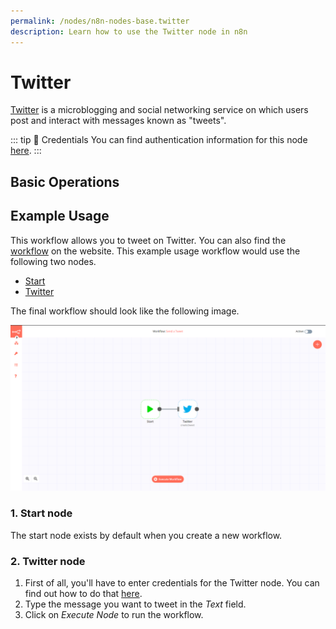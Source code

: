 ```yaml
---
permalink: /nodes/n8n-nodes-base.twitter
description: Learn how to use the Twitter node in n8n
---
```


# Twitter

[Twitter](https://twitter.com/) is a microblogging and social networking service on which users post and interact with messages known as "tweets".

::: tip 🔑 Credentials
You can find authentication information for this node [here](../../../credentials/Twitter/README.md).
:::

## Basic Operations

<Resource node="n8n-nodes-base.twitter" />

## Example Usage

This workflow allows you to tweet on Twitter. You can also find the [workflow](https://n8n.io/workflows/445) on the website. This example usage workflow would use the following two nodes.
- [Start](../../core-nodes/Start/README.md)
- [Twitter]()

The final workflow should look like the following image.

![A workflow with the Twitter node](./workflow.png)

### 1. Start node

The start node exists by default when you create a new workflow.

### 2. Twitter node

1. First of all, you'll have to enter credentials for the Twitter node. You can find out how to do that [here](../../../credentials/Twitter/README.md).
2. Type the message you want to tweet in the *Text* field.
3. Click on *Execute Node* to run the workflow.
